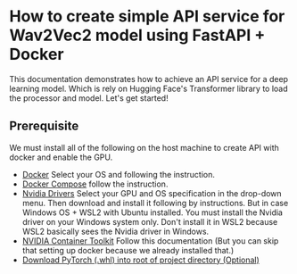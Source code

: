 # How to create simple API service for Wav2Vec2 model using FastAPI + Docker
This documentation demonstrates how to achieve an API service for a deep learning model. Which is rely on Hugging Face's Transformer library to load the processor and model. Let's get started!

## Prerequisite
We must install all of the following on the host machine to create API with docker and enable the GPU.
* [Docker](https://docs.docker.com/engine/install/) Select your OS and following the instruction.
* [Docker Compose](https://docs.docker.com/compose/install/) follow the instruction.
* [Nvidia Drivers](https://www.nvidia.com/download/index.aspx) Select your GPU and OS specification in the drop-down menu. Then download and install it following by instructions. But in case Windows OS + WSL2 with Ubuntu installed. You must install the Nvidia driver on your Windows system only. Don't install it in WSL2 because WSL2 basically sees the Nvidia driver in Windows.
* [NVIDIA Container Toolkit](https://docs.nvidia.com/datacenter/cloud-native/container-toolkit/latest/install-guide.html#docker) Follow this documentation (But you can skip that setting up docker because we already installed that.)
* [Download PyTorch (.whl) into root of project directory (Optional)](https://download.pytorch.org/whl/torch/)
